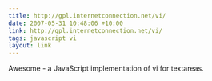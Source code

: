 ```yaml
---
title: http://gpl.internetconnection.net/vi/
date: 2007-05-31 10:48:06 +10:00
link: http://gpl.internetconnection.net/vi/
tags: javascript vi
layout: link
---
```

Awesome - a JavaScript implementation of vi for textareas.
